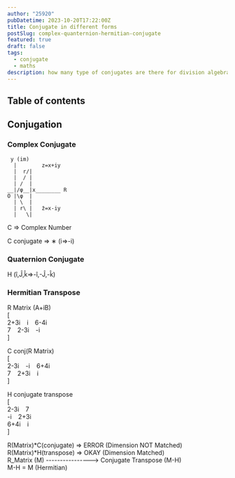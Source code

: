 ```yaml
---
author: "25920"
pubDatetime: 2023-10-20T17:22:00Z
title: Conjugate in different forms
postSlug: complex-quanternion-hermitian-conjugate
featured: true
draft: false
tags:
  - conjugate
  - maths
description: how many type of conjugates are there for division algebras.
---
```


## Table of contents

## Conjugation

### Complex Conjugate

```code
 y (im)
  |        z=x+iy
  |  r/|
  |  / |
  | /  |  
__|/φ__|x________ R
O |\φ  |
  | \  |   
  | r\ |   z̄=x-iy
  |   \|
```

C => Complex Number

C conjugate => ∗ (i=>-i)

### Quaternion Conjugate

H (î,Ĵ,k̂=>-î,-Ĵ,-k̂)

### Hermitian Transpose

R Matrix (A+iB)<br/>
[<br/>
  2+3i<span style="padding-right:15px;"></span>i<span style="padding-right:15px;"></span>6-4i<br/>
  7<span style="padding-right:15px;"></span>2-3i<span style="padding-right:15px;"></span>-i<br/>
]

C conj(R Matrix)<br/>
[<br/>
  2-3i<span style="padding-right:15px;"></span>-i<span style="padding-right:15px;"></span>6+4i<br/>
  7<span style="padding-right:15px;"></span>2+3i<span style="padding-right:15px;"></span>i<br/>
]

H conjugate transpose<br/>
[<br/>
  2-3i<span style="padding-right:15px;"></span>7<br/>
  -i<span style="padding-right:15px;"></span>2+3i<br/>
  6+4i<span style="padding-right:15px;"></span>i<br/>
]

R(Matrix)*C(conjugate) => ERROR (Dimension NOT Matched)
R(Matrix)*H(transpose) => OKAY (Dimension Matched)<br/>
R_Matrix (M) ----------------> Conjugate Transpose (M-H)<br/>
M-H = M (Hermitian)